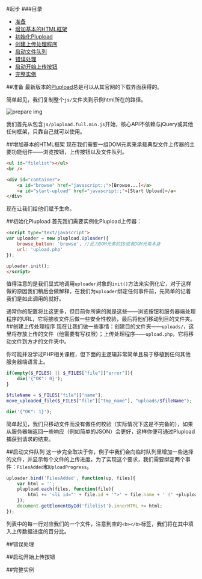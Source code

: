 #起步
###目录
* [准备](#准备)
* [增加基本的HTML框架](#增加基本的html框架)
* [初始化Plupload](#初始化plupload)
* [创建上传处理程序](#创建上传处理程序)
* [启动文件队列](#启动文件队列)
* [错误处理](#错误处理)
* [启动开始上传按钮](#启动开始上传按钮)
* [完整实例](#完整实例)

##准备
最新版本的[Plupload](http://www.plupload.com/download.php)总是可以从其官网的下载界面获得的。

简单起见，我们复制整个`js/`文件夹到示例html所在的路径。

![prepare img](https://camo.githubusercontent.com/716d59f99b288426256c053432bb6e05fed86caa/68747470733a2f2f7261772e6769746875622e636f6d2f77696b692f6d6f786965636f64652f706c75706c6f61642f47657474696e67253230537461727465642f30312d66696c652d7374727563747572652e706e67)

我们首先从包含`js/plupload.full.min.js`开始，核心API不依赖与jQuery或其他任何框架，只靠自己就可以使用。

##增加基本的HTML框架
现在我们需要一组DOM元素来承载典型文件上传器的主要功能组件——浏览按钮，上传按钮以及文件队列。
```html
<ul id="filelist"></ul>
<br />

<div id="container">
    <a id="browse" href="javascript:;">[Browse...]</a> 
    <a id="start-upload" href="javascript:;">[Start Upload]</a>
</div>
```
现在让我们给他们赋予生命。

##初始化Plupload
首先我们需要实例化Plupload上传器：
```html
<script type="text/javascript">
var uploader = new plupload.Uploader({
    browse_button: 'browse', //此为DOM元素的ID或者DOM元素本身
    url: 'upload.php'
});

uploader.init();
</script>
```
值得注意的是我们显式地调用`uploader`对象的`init()`方法来实例化它，对于这样做的原因我们稍后会做解释，在我们为`uploader`绑定任何事件前，先简单的记着我们是如此调用的就好。

通常你的配置将比这更多，但目前你所需的就是这些——浏览按钮和服务器端处理程序的URL，它将接收文件后做一些安全性校验，最后将他们移动到目的文件夹。
##创建上传处理程序
现在让我们做一些事情：创建目的文件夹——`uploads/`，这里将存放上传的文件（他需要有写权限）；上传处理程序——`upload.php`，它将移动文件到方才的文件夹中。

你可能并没学过PHP相关课程，但下面的主逻辑非常简单且易于移植到任何其他服务器端语言上。
```php
if(empty($_FILES) || $_FILES["file"]["error"]){
    die('{"OK": 0}');
}

$fileName = $_FILES["file"]["name"];
move_uploaded_file($_FILES["file"]["tmp_name"], "uploads/$fileName");

die('{"OK": 1}');
```
简单起见，我们只移动文件而没有做任何校验（实际情况下这是不完备的），如果从服务器端返回一些响应（例如简单的JSON）会更好，这样你便可通过Plupload捕获到请求的结束。

##启动文件队列
这一步完全取决于你，例子中我们会向临时队列里增加一些选择的文件，并显示每个文件的上传进度。为了实现这个要求，我们需要绑定两个事件：`FilesAdded`和`UploadProgress`。
```js
uploader.bind('FilesAdded', function(up, files){
	var html = '';
	plupload.each(files, function(file){
		html += '<li id="' + file.id + '">' + file.name + ' (' +plupload.formatSize(file.size) + ')<b></b></li>';
	});
	document.getElementById('filelist').innerHTML += html;
});
```
列表中的每一行对应我们的一个文件，注意到空的`<b></b>`标签，我们将在其中填入上传数据进度的百分比。

##错误处理

##启动开始上传按钮

##完整实例

